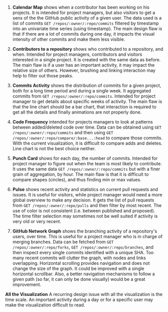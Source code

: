 
1. **Calendar Map** shows when a contributor has been working on his projects. It is intended for project managers, but also visitors to get a sens of the the GitHub public activity of a given user. The data used is a list of commits `GET /repos/:owner/:repo/commits` filtered by timestamp into an univariate time series (using timestamp). The main design flaw is that if there are a lot of commits during one day, it impacts the visual intensity of other commits and make them less visible.
	
2. **Contributors to a repository** shows who contributed to a repository, and when. Intended for project managers, contributors and visitors interested in a single project. It is created with the same data as before. The main flaw is if a user has an important activity, it may impact the relative size of others. However, brushing and linking interaction may help to filter out those peaks.

		
3. **Commits Activity** shows the distribution of commits for a given project, both for a long time period and during a single week. It aggregated commits from `GET /repos/:owner/:repo/commits`. Intended for project manager to get details about specific weeks of activity. The main flaw is that the line chart should be a bar chart, that interaction is required to get all the details and finally animations are not properly done.
	
4. **Code Frequency** intended for projects managers to look at patterns between added/deleted code over time. Data can be obtained using `GET /repos/:owner/:repo/commits` and then using `GET /repos/:owner/:repo/compare/:base...:head` to compare those commits. With the current visualization, it is difficult to compare adds and deletes. Line chart is not the best choice neither.
	
5. **Punch Card** shows for each day, the number of commits. Intended for project manager to figure out when the team is most likely to contribute. It uses the same data `GET /repos/:owner/:repo/commits` but with a finer grain of aggregation, by hour. The main flaw is that it is difficult to compare shapes (circles), and thus finding min or max values.
		
6. **Pulse** shows recent activity and statistics on current pull requests and issues. It is useful for visitors, while project manager would need a more global overview to make any decision. It gets the list of pull requests from `GET /repos/:owner/:repo/pulls` and then filter by most recent. The use of color is not consistent (i.e. between published and proposed). The time filter selection may sometimes not be well suited if activity is very old or very recent.

6. **GitHub Network Graph** shows the branching activity of a repository's users, over time. This is useful for a project manager who is in charge of merging branches. Data can be fetched from `GET /repos/:owner/:repo/forks`, `GET /repos/:owner/:repo/branches`, and then inspect every single commits identified with a unique SHA. Too many recent commits will clutter the graph, with nodes and links overlapping. Horizontal scrolling provides navigation and does not change the size of the graph. It could be improved with a single horizontal scrollbar. Also, a better navigation mechanisms to follow a given path (so far, it can only be done visually) would be a great improvement. 

**All the Visualization** A recurring design issue with all the visualization is the time scale. An important activity during a day or for a specific user may make the visualization difficult to read.